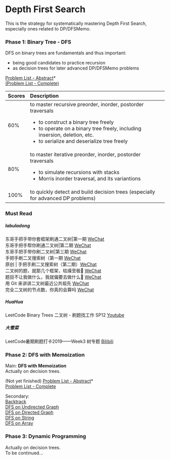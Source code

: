 # Depth First Search
This is the strategy for systematically mastering Depth First Search, especially ones related to DP/DFSMemo.

### Phase 1: Binary Tree - DFS
DFS on binary trees are fundamentals and thus important: <br/>
* being good candidates to practice recursion 
* as decision trees for later advanced DP/DFSMemo problems

[Problem List - Abstract](https://github.com/zea7ot/leetcode-problems-by-tags-zea7ot/blob/master/txt/by_data_structure/tree/abstract.txt)* <br/>
[(Problem List - Complete)](https://github.com/zea7ot/leetcode-problems-by-tags-zea7ot/blob/master/txt/by_data_structure/tree/summary.txt)


|Scores | Description|
| ----- | :--------- |
|60% | to master recursive preorder, inorder, postorder traversals<ul> <li> to construct a binary tree freely</li> <li>to operate on a binary tree freely, including insersion, deletion, etc.</li> <li>to serialize and deserialize tree freely<ul>|
80% | to master iterative preorder, inorder, postorder traversals<ul><li>to simulate recursions with stacks</li><li>Morris inorder traversal, and its variantions</li></ul>
100% | to quickly detect and build decision trees (especially for advanced DP problems)

### Must Read
##### labuladong
东哥手把手带你套框架刷通二叉树|第一期 [WeChat](https://mp.weixin.qq.com/s?__biz=MzAxODQxMDM0Mw==&mid=2247487126&idx=1&sn=4de13e66397bc35970963c5a1330ce18&chksm=9bd7f09eaca0798853c41fba05ad5fa958b31054eba18b69c785ae92f4bd8e4cc7a2179d7838&scene=21#wechat_redirect) <br/>
东哥手把手帮你刷通二叉树|第二期 [WeChat](https://mp.weixin.qq.com/s?__biz=MzAxODQxMDM0Mw==&mid=2247487270&idx=1&sn=2f7ad74aabc88b53d94012ceccbe51be&chksm=9bd7f12eaca078384733168971147866c140496cb257946f8170f05e46d16099f3eef98d39d9&scene=21#wechat_redirect) <br/>
东哥手把手带你刷二叉树|第三期 [WeChat](https://mp.weixin.qq.com/s?__biz=MzAxODQxMDM0Mw==&mid=2247487527&idx=1&sn=9cf2b0d8608ba26ea7c6a5c9b41d05a1&chksm=9bd7ee2faca0673916bf075539bf6fc3c01f3dcc0b298b3f507047692ef5c850ed9cfe82e4e6&scene=21#wechat_redirect) <br/>
手把手刷二叉搜索树（第一期 [WeChat](https://mp.weixin.qq.com/s?__biz=MzAxODQxMDM0Mw==&mid=2247488101&idx=1&sn=6041ddda5f20ccde8a7036d3e3a1482c&chksm=9bd7ec6daca0657b2ab20a936437e2c8206384c3b1485fe91747ad796fa3a5b08556b2f4911e&scene=21#wechat_redirect) <br/>
原创 | 手把手刷二叉搜索树（第二期）[WeChat](https://mp.weixin.qq.com/s?__biz=MzAxODQxMDM0Mw==&mid=2247488128&idx=2&sn=b8fb3fd2917f9ac86127054741cd5877&chksm=9bd7ec88aca0659ee0185b657663169169493e9df2063fa4d28b38a0b4d0dd698d0301937898&scene=21#wechat_redirect) <br/>
二叉树的题，就那几个框架，枯燥至极🤔 [WeChat](https://mp.weixin.qq.com/s?__biz=MzAxODQxMDM0Mw==&mid=2247485871&idx=1&sn=bcb24ea8927995b585629a8b9caeed01&chksm=9bd7f7a7aca07eb1b4c330382a4e0b916ef5a82ca48db28908ab16563e28a376b5ca6805bec2&scene=21#wechat_redirect) <br/>
题目不让我做什么，我就偏要去做什么🤔 [WeChat](https://mp.weixin.qq.com/s?__biz=MzAxODQxMDM0Mw==&mid=2247485629&idx=1&sn=fc0d0fc2b8618a9b8a575cfa9d5b1c4a&chksm=9bd7f6b5aca07fa33c4fbce0dc439359592ace091814fdcdc0742f336722398090396f0b3668&scene=21#wechat_redirect) <br/>
用 Git 来讲讲二叉树最近公共祖先 [WeChat](https://mp.weixin.qq.com/s?__biz=MzAxODQxMDM0Mw==&mid=2247485561&idx=1&sn=a394ba978283819da1eb34a256f6915b&chksm=9bd7f671aca07f6722f0bc1e946ca771a0a40fd8173cc1227a7e0eabfe4e2fcc57b9ba464547&scene=21#wechat_redirect) <br/>
完全二叉树的节点数，你真的会算吗 [WeChat](https://mp.weixin.qq.com/s?__biz=MzAxODQxMDM0Mw==&mid=2247485057&idx=1&sn=45a3b89a4efef236cb662d5505d7ce36&chksm=9bd7f889aca0719f4915de681f983355e187151030991ab1944494ffe4b73e484068b85eb01e&scene=21#wechat_redirect) <br/>

##### HuaHua
LeetCode Binary Trees 二叉树 - 刷题找工作 SP12 [Youtube](https://youtu.be/PbGl8_-bZxI)

##### 大雪菜
LeetCode暑期刷题打卡2019——Week3 树专题 [Bilibili](https://www.bilibili.com/video/BV19t411w7Ep)




### Phase 2: DFS with Memoization
Main: **DFS with Memoization** <br/>
Actually on decision trees.

(Not yet finished) [Problem List - Abstract](https://github.com/zea7ot/leetcode-problems-by-tags-zea7ot/blob/master/txt/by_algorithm/search/depth_first_search/abstract.txt)* <br/>
[Problem List - Complete](https://github.com/zea7ot/leetcode-problems-by-tags-zea7ot/blob/master/txt/by_algorithm/search/depth_first_search/by_algorithm/dfs_with_memoization.txt)

Secondary: <br/>
[Backtrack](https://github.com/zea7ot/leetcode-problems-by-tags-zea7ot/blob/master/txt/by_algorithm/search/depth_first_search/by_algorithm/backtrack.txt) <br/>
[DFS on Undirected Graph](https://github.com/zea7ot/leetcode-problems-by-tags-zea7ot/blob/master/txt/by_algorithm/search/depth_first_search/by_data_structure/graph/graph_undirected.txt) <br/>
[DFS on Directed Graph](https://github.com/zea7ot/leetcode-problems-by-tags-zea7ot/blob/master/txt/by_algorithm/search/depth_first_search/by_data_structure/graph/graph_directed.txt) <br/>
[DFS on String](https://github.com/zea7ot/leetcode-problems-by-tags-zea7ot/tree/master/txt/by_algorithm/search/depth_first_search/by_data_structure/string) <br/>
[DFS on Array](https://github.com/zea7ot/leetcode-problems-by-tags-zea7ot/tree/master/txt/by_algorithm/search/depth_first_search/by_data_structure/array) <br/>

### Phase 3: Dynamic Programming
Actually on decision trees. <br/>
To be continued...